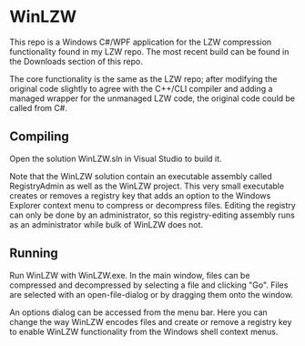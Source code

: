 # WinLZW

This repo is a Windows C#/WPF application for the LZW compression functionality found in my LZW repo.
The most recent build can be found in the Downloads section of this repo.

The core functionality is the same as the LZW repo; after modifying the original code slightly
to agree with the C++/CLI compiler and adding a managed wrapper for the unmanaged LZW code, the
original code could be called from C#.

## Compiling

Open the solution WinLZW.sln in Visual Studio to build it.

Note that the WinLZW solution contain an executable assembly called RegistryAdmin as well as the WinLZW
project. This very small executable creates or removes a registry key that adds an option to the Windows
Explorer context menu to compress or decompress files. Editing the registry can only be done by an
administrator, so this registry-editing assembly runs as an administrator while bulk of WinLZW does not.

## Running

Run WinLZW with WinLZW.exe. In the main window, files can be compressed and decompressed by selecting a file
and clicking "Go". Files are selected with an open-file-dialog or by dragging them onto the window.

An options dialog can be accessed from the menu bar. Here you can change the way WinLZW encodes files
and create or remove a registry key to enable WinLZW functionality from the Windows shell context menus.